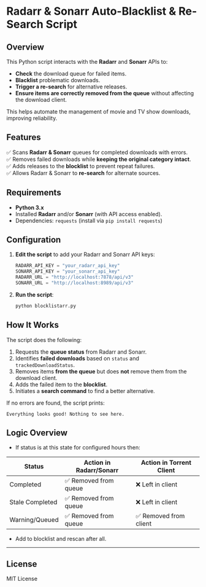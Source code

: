 # Radarr & Sonarr Auto-Blacklist & Re-Search Script

## Overview

This Python script interacts with the **Radarr** and **Sonarr** APIs to:
- **Check** the download queue for failed items.
- **Blacklist** problematic downloads.
- **Trigger a re-search** for alternative releases.
- **Ensure items are correctly removed from the queue** without affecting the download client.

This helps automate the management of movie and TV show downloads, improving reliability.

## Features
✅ Scans **Radarr & Sonarr** queues for completed downloads with errors.  
✅ Removes failed downloads while **keeping the original category intact**.  
✅ Adds releases to the **blocklist** to prevent repeat failures.  
✅ Allows Radarr & Sonarr to **re-search** for alternate sources.    

## Requirements

- **Python 3.x**
- Installed **Radarr** and/or **Sonarr** (with API access enabled).
- Dependencies: `requests` (install via `pip install requests`)

## Configuration

1. **Edit the script** to add your Radarr and Sonarr API keys:
   ```python
   RADARR_API_KEY = "your_radarr_api_key"
   SONARR_API_KEY = "your_sonarr_api_key"
   RADARR_URL = "http://localhost:7878/api/v3"
   SONARR_URL = "http://localhost:8989/api/v3"
   ```

2. **Run the script**:
   ```bash
   python blocklistarr.py
   ```
   
## How It Works

The script does the following:
1. Requests the **queue status** from Radarr and Sonarr.
2. Identifies **failed downloads** based on `status` and `trackedDownloadStatus`.
3. Removes items **from the queue** but does **not** remove them from the download client.
4. Adds the failed item to the **blocklist**.
5. Initiates a **search command** to find a better alternative.

If no errors are found, the script prints:
```
Everything looks good! Nothing to see here.
```

## Logic Overview
* If status is at this state for configured hours then:

|     Status         | Action in Radarr/Sonarr | Action in Torrent Client |
|--------------------|--------------------------|---------------------------|
| Completed          | ✅ Removed from queue     | ❌ Left in client         |
| Stale Completed    | ✅ Removed from queue     | ❌ Left in client         |
| Warning/Queued     | ✅ Removed from queue     | ✅ Removed from client    |

* Add to blocklist and rescan after all.
---

## License
MIT License
